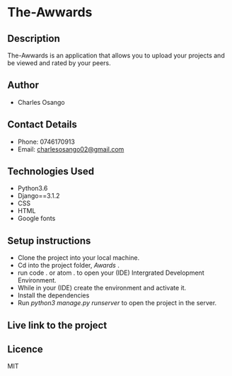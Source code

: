 # The-Awwards

## Description
The-Awwards is an application that allows you to upload your projects and be viewed and rated by your peers.

## Author
* Charles Osango

## Contact Details
* Phone: 0746170913
* Email: charlesosango02@gmail.com 

## Technologies Used
* Python3.6
* Django==3.1.2
* CSS
* HTML
* Google fonts

## Setup instructions
* Clone the project into your local machine.
* Cd into the project folder, *Awards* .
* run code . or atom . to open your (IDE) Intergrated Development Environment.
* While in your (IDE) create the environment and activate it.
* Install the dependencies
* Run *python3 manage.py runserver* to open the project in the server.

## Live link to the project


## Licence
MIT